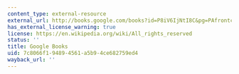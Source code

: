 ```yaml
---
content_type: external-resource
external_url: http://books.google.com/books?id=P8iV6IjNtI8C&pg=PAfrontcover
has_external_license_warning: true
license: https://en.wikipedia.org/wiki/All_rights_reserved
status: ''
title: Google Books
uid: 7c8066f1-9489-4561-a5b9-4ce682759ed4
wayback_url: ''
---
```

